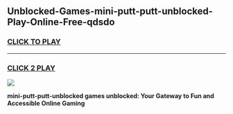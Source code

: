 
## Unblocked-Games-mini-putt-putt-unblocked-Play-Online-Free-qdsdo
<h3>
<a href="https://premium76.site?title=mini-putt-putt-unblocked&ref=26A">CLICK TO PLAY</a></h3>
<hr>

<h3>
<a href="https://premium76.site?title=mini-putt-putt-unblocked&ref=26A">CLICK 2 PLAY</a>
  
</h3>

<a href="https://premium76.site?title=mini-putt-putt-unblocked&ref=26A"><img src="https://clearcache.store/games.png"></a>


**mini-putt-putt-unblocked games unblocked: Your Gateway to Fun and Accessible Online Gaming**
